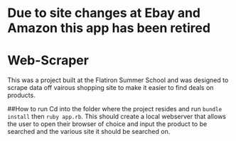 # Due to site changes at Ebay and Amazon this app has been retired

# Web-Scraper
This was a project built at the Flatiron Summer School and was designed to scrape data off vairous shopping site to make it easier to find deals on products. 

##How to run
Cd into the folder where the project resides and run `bundle install` then `ruby app.rb`.  This should create a local webserver that allows the user to open their browser of choice and input the product to be searched and the various site it should be searched on. 
